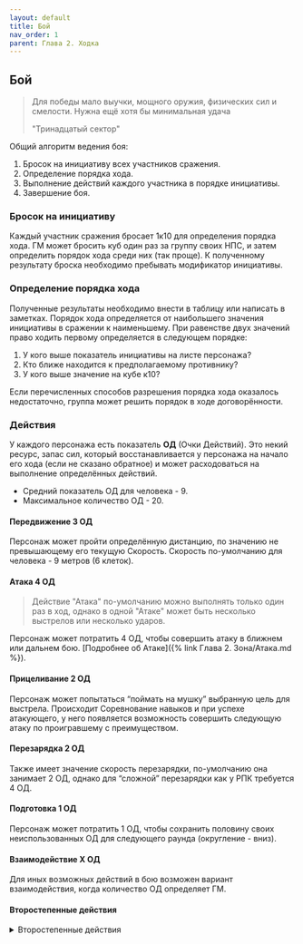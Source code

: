 ```yaml
---
layout: default
title: Бой
nav_order: 1
parent: Глава 2. Ходка
---
```


## Бой

> Для победы мало выучки, мощного оружия, физических сил и смелости. Нужна ещё хотя бы минимальная удача 
> 
> "Тринадцатый сектор"

Общий алгоритм ведения боя:
1. Бросок на инициативу всех участников сражения.
2. Определение порядка хода.
3. Выполнение действий каждого участника в порядке инициативы.
4. Завершение боя.

### Бросок на инициативу

Каждый участник сражения бросает 1к10 для определения порядка хода. ГМ может бросить куб один раз за группу своих НПС, и затем определить порядок хода среди них (так проще). К полученному результату броска необходимо пребывать модификатор инициативы.

### Определение порядка хода

Полученные результаты необходимо внести в таблицу или написать в заметках. Порядок хода определяется от наибольшего значения инициативы в сражении к наименьшему. При равенстве двух значений право ходить первому определяется в следующем порядке:
1. У кого выше показатель инициативы на листе персонажа?
2. Кто ближе находится к предполагаемому противнику?
3. У кого выше значение на кубе к10? 

Если перечисленных способов разрешения порядка хода оказалось недостаточно, группа может решить порядок в ходе договорённости.

### Действия

У каждого персонажа есть показатель **ОД** (Очки Действий). Это некий ресурс, запас сил, который восстанавливается у персонажа на начало его хода (если не сказано обратное) и может расходоваться на выполнение определённых действий.
* Средний показатель ОД для человека - 9. 
* Максимальное количество ОД - 20.

#### Передвижение **3 ОД**
Персонаж может пройти определённую дистанцию, по значению не превышающему его текущую Скорость. Скорость по-умолчанию для человека - 9 метров (6 клеток).

#### Атака **4 ОД**
> Действие "Атака" по-умолчанию можно выполнять только один раз в ход, однако в одной "Атаке" может быть несколько выстрелов или несколько ударов.

Персонаж может потратить 4 ОД, чтобы совершить атаку в ближнем или дальнем бою. [Подробнее об Атаке]({% link Глава 2. Зона/Атака.md %}).

#### Прицеливание **2 ОД**

Персонаж может попытаться “поймать на мушку” выбранную цель для выстрела. Происходит Соревнование навыков и при успехе атакующего, у него появляется возможность совершить следующую атаку по проигравшему с преимуществом.

#### Перезарядка **2 ОД**

Также имеет значение скорость перезарядки, по-умолчанию она занимает 2 ОД, однако для “сложной” перезарядки как у РПК требуется 4 ОД.

#### Подготовка **1 ОД**

Персонаж может потратить 1 ОД, чтобы сохранить половину своих неиспользованных ОД для следующего раунда (округление - вниз).

#### Взаимодействие **X ОД**

Для иных возможных действий в бою возможен вариант взаимодействия, когда количество ОД определяет ГМ.

#### Второстепенные действия
<details markdown="block">
<summary>Второстепенные действия</summary>
- Использование укрытия 1 ОД.
- Разговор 1 ОД.
- Заглянуть в ПДА 1 ОД.

</details>